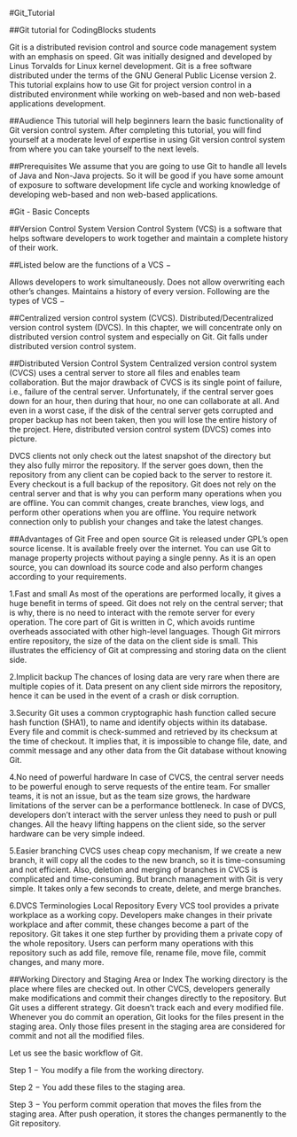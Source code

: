 #Git_Tutorial

##Git tutorial for CodingBlocks students

Git is a distributed revision control and source code management system with an emphasis on speed. Git was initially designed and developed by Linus Torvalds for Linux kernel development. Git is a free software distributed under the terms of the GNU General Public License version 2. This tutorial explains how to use Git for project version control in a distributed environment while working on web-based and non web-based applications development.

##Audience
This tutorial will help beginners learn the basic functionality of Git version control system. After completing this tutorial, you will find yourself at a moderate level of expertise in using Git version control system from where you can take yourself to the next levels.

##Prerequisites
We assume that you are going to use Git to handle all levels of Java and Non-Java projects. So it will be good if you have some amount of exposure to software development life cycle and working knowledge of developing web-based and non web-based applications.

#Git - Basic Concepts

##Version Control System
Version Control System (VCS) is a software that helps software developers to work together and maintain a complete history of their work.

##Listed below are the functions of a VCS −

Allows developers to work simultaneously.
Does not allow overwriting each other’s changes.
Maintains a history of every version.
Following are the types of VCS −

##Centralized version control system (CVCS).
Distributed/Decentralized version control system (DVCS).
In this chapter, we will concentrate only on distributed version control system and especially on Git. Git falls under distributed version control system.

##Distributed Version Control System
Centralized version control system (CVCS) uses a central server to store all files and enables team collaboration. But the major drawback of CVCS is its single point of failure, i.e., failure of the central server. Unfortunately, if the central server goes down for an hour, then during that hour, no one can collaborate at all. And even in a worst case, if the disk of the central server gets corrupted and proper backup has not been taken, then you will lose the entire history of the project. Here, distributed version control system (DVCS) comes into picture.

DVCS clients not only check out the latest snapshot of the directory but they also fully mirror the repository. If the server goes down, then the repository from any client can be copied back to the server to restore it. Every checkout is a full backup of the repository. Git does not rely on the central server and that is why you can perform many operations when you are offline. You can commit changes, create branches, view logs, and perform other operations when you are offline. You require network connection only to publish your changes and take the latest changes.

##Advantages of Git
Free and open source
Git is released under GPL’s open source license. It is available freely over the internet. You can use Git to manage property projects without paying a single penny. As it is an open source, you can download its source code and also perform changes according to your requirements.

1.Fast and small
As most of the operations are performed locally, it gives a huge benefit in terms of speed. Git does not rely on the central server; that is why, there is no need to interact with the remote server for every operation. The core part of Git is written in C, which avoids runtime overheads associated with other high-level languages. Though Git mirrors entire repository, the size of the data on the client side is small. This illustrates the efficiency of Git at compressing and storing data on the client side.

2.Implicit backup
The chances of losing data are very rare when there are multiple copies of it. Data present on any client side mirrors the repository, hence it can be used in the event of a crash or disk corruption.

3.Security
Git uses a common cryptographic hash function called secure hash function (SHA1), to name and identify objects within its database. Every file and commit is check-summed and retrieved by its checksum at the time of checkout. It implies that, it is impossible to change file, date, and commit message and any other data from the Git database without knowing Git.

4.No need of powerful hardware
In case of CVCS, the central server needs to be powerful enough to serve requests of the entire team. For smaller teams, it is not an issue, but as the team size grows, the hardware limitations of the server can be a performance bottleneck. In case of DVCS, developers don’t interact with the server unless they need to push or pull changes. All the heavy lifting happens on the client side, so the server hardware can be very simple indeed.

5.Easier branching
CVCS uses cheap copy mechanism, If we create a new branch, it will copy all the codes to the new branch, so it is time-consuming and not efficient. Also, deletion and merging of branches in CVCS is complicated and time-consuming. But branch management with Git is very simple. It takes only a few seconds to create, delete, and merge branches.

6.DVCS Terminologies
Local Repository
Every VCS tool provides a private workplace as a working copy. Developers make changes in their private workplace and after commit, these changes become a part of the repository. Git takes it one step further by providing them a private copy of the whole repository. Users can perform many operations with this repository such as add file, remove file, rename file, move file, commit changes, and many more.

##Working Directory and Staging Area or Index
The working directory is the place where files are checked out. In other CVCS, developers generally make modifications and commit their changes directly to the repository. But Git uses a different strategy. Git doesn’t track each and every modified file. Whenever you do commit an operation, Git looks for the files present in the staging area. Only those files present in the staging area are considered for commit and not all the modified files.

Let us see the basic workflow of Git.

Step 1 − You modify a file from the working directory.

Step 2 − You add these files to the staging area.

Step 3 − You perform commit operation that moves the files from the staging area. After push operation, it stores the changes permanently to the Git repository.


